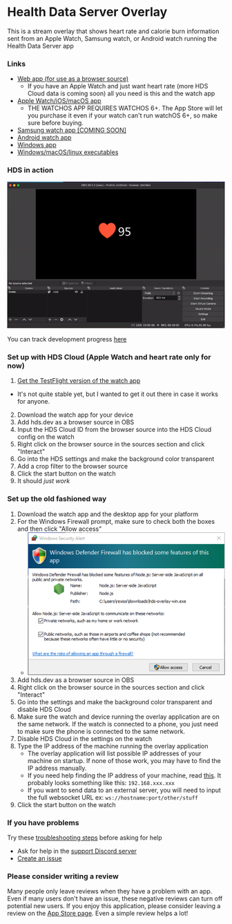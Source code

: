 # Health Data Server Overlay
This is a stream overlay that shows heart rate and calorie burn information sent from an Apple Watch, Samsung watch, or Android watch running the Health Data Server app

### Links

- [Web app (for use as a browser source)](https://hds.dev/)
  - If you have an Apple Watch and just want heart rate (more HDS Cloud data is coming soon) all you need is this and the watch app
- [Apple Watch/iOS/macOS app](https://apps.apple.com/app/apple-store/id1496042074?pt=118722341&ct=GitHub&mt=8)
  - THE WATCHOS APP REQUIRES WATCHOS 6+. The App Store will let you purchase it even if your watch can't run watchOS 6+, so make sure before buying.
- [Samsung watch app [COMING SOON]]()
- [Android watch app](https://play.google.com/store/apps/details?id=dev.rexios.hds_flutter)
- [Windows app](https://www.microsoft.com/store/apps/9PHN402J6LVJ)
- [Windows/macOS/linux executables](https://github.com/Rexios80/Health-Data-Server-Overlay/releases)

### HDS in action

![Preview Image](https://github.com/Rexios80/Health-Data-Server-Overlay/raw/master/readme_assets/preview_image.gif)

You can track development progress [here](https://trello.com/healthdataserver)

### Set up with HDS Cloud (Apple Watch and heart rate only for now)
1. [Get the TestFlight version of the watch app](https://testflight.apple.com/join/hG4FkmZ4)
 - It's not quite stable yet, but I wanted to get it out there in case it works for anyone.
2. Download the watch app for your device
3. Add hds.dev as a browser source in OBS
4. Input the HDS Cloud ID from the browser source into the HDS Cloud config on the watch
5. Right click on the browser source in the sources section and click "Interact"
6. Go into the HDS settings and make the background color transparent
7. Add a crop filter to the browser source
8. Click the start button on the watch
9. It should *just work*

### Set up the old fashioned way
1. Download the watch app and the desktop app for your platform
2. For the Windows Firewall prompt, make sure to check both the boxes and then click "Allow access"
    - ![Firewall Dialog](https://github.com/Rexios80/Health-Data-Server-Overlay/raw/master/readme_assets/firewall-dialog.png)
3. Add hds.dev as a browser source in OBS
4. Right click on the browser source in the sources section and click "Interact"
5. Go into the settings and make the background color transparent and disable HDS Cloud
6. Make sure the watch and device running the overlay application are on the same network. If the watch is connected to a phone, you just need to make sure the phone is connected to the same network.
7. Disable HDS Cloud in the settings on the watch
8. Type the IP address of the machine running the overlay application
   - The overlay application will list possible IP addresses of your machine on startup. If none of those work, you may have to find the IP address manually.
   - If you need help finding the IP address of your machine, read [this](https://www.tp-link.com/us/support/faq/838/). It probably looks something like this: `192.168.xxx.xxx`
   - If you want to send data to an external server, you will need to input the full websocket URL ex: `ws://hostname:port/other/stuff`
9. Click the start button on the watch

### If you have problems
Try these [troubleshooting steps](https://github.com/Rexios80/Health-Data-Server-Overlay/wiki/Troubleshooting) before asking for help
- Ask for help in the [support Discord server](https://discord.gg/FayYYcm)
- [Create an issue](https://github.com/Rexios80/Health-Data-Server-Overlay/issues/new?assignees=&labels=&template=bug-report.md&title=)

### Please consider writing a review
Many people only leave reviews when they have a problem with an app. Even if many users don't have an issue, these negative reviews can turn off potential new users. If you enjoy this application, please consider leaving a review on the [App Store page](https://apps.apple.com/app/apple-store/id1496042074?pt=118722341&ct=GitHub&mt=8). Even a simple review helps a lot!
